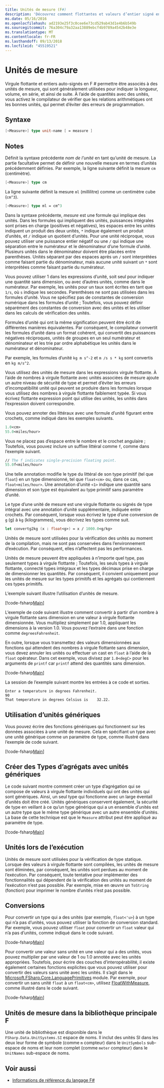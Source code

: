 ```yaml
---
title: Unités de mesure (F#)
description: 'Découvrez comment flottantes et valeurs d’entier signé en F # peuvent avoir des unités de mesure, qui sont généralement utilisées pour indiquer la longueur, le volume et masse associées.'
ms.date: 05/16/2016
ms.openlocfilehash: ad2193e25f3c0cee6e73cd529ab43d1e4b6b549b
ms.sourcegitcommit: 76a304c79a32aa13889ebcf4b9789a4542b48e3e
ms.translationtype: MT
ms.contentlocale: fr-FR
ms.lasthandoff: 09/13/2018
ms.locfileid: "45519521"
---
```

# <a name="units-of-measure"></a>Unités de mesure

Virgule flottante et entiers auto-signés en F # permettre être associés à des unités de mesure, qui sont généralement utilisées pour indiquer la longueur, volume, en série, et ainsi de suite. À l’aide de quantités avec des unités, vous activez le compilateur de vérifier que les relations arithmétiques ont les bonnes unités, qui permet d’éviter des erreurs de programmation.

## <a name="syntax"></a>Syntaxe

```fsharp
[<Measure>] type unit-name [ = measure ]
```

## <a name="remarks"></a>Notes

Définit la syntaxe précédente *nom de l’unité* en tant qu’unité de mesure. La partie facultative permet de définir une nouvelle mesure en termes d’unités précédemment définies. Par exemple, la ligne suivante définit la mesure `cm` (centimètre).

```fsharp
[<Measure>] type cm
```

La ligne suivante définit la mesure `ml` (millilitre) comme un centimètre cube (`cm^3`).

```fsharp
[<Measure>] type ml = cm^3
```

Dans la syntaxe précédente, *mesure* est une formule qui implique des unités. Dans les formules qui impliquent des unités, puissances intégrales sont prises en charge (positives et négatives), les espaces entre les unités indiquent un produit des deux unités, `*` indique également un produit d’unités, et `/` indique un quotient d’unités. Pour une unité réciproque, vous pouvez utiliser une puissance entier négatif ou une `/` qui indique une séparation entre le numérateur et le dénominateur d’une formule d’unité. Plusieurs unités dans le dénominateur doivent être placées entre parenthèses. Unités séparant par des espaces après un `/` sont interprétées comme faisant partie du dénominateur, mais aucune unité suivant un `*` sont interprétées comme faisant partie du numérateur.

Vous pouvez utiliser 1 dans les expressions d’unité, soit seul pour indiquer une quantité sans dimension, ou avec d’autres unités, comme dans le numérateur. Par exemple, les unités pour un taux sont écrites en tant que `1/s`, où `s` indique les secondes. Parenthèses ne sont pas utilisées dans les formules d’unité. Vous ne spécifiez pas de constantes de conversion numérique dans les formules d’unité ; Toutefois, vous pouvez définir séparément des constantes de conversion avec des unités et les utiliser dans les calculs de vérification des unités.

Formules d’unité qui ont la même signification peuvent être écrit de différentes manières équivalentes. Par conséquent, le compilateur convertit les formules d’unité dans un format cohérent, qui convertit des puissances négatives réciproques, unités de groupes en un seul numérateur et dénominateur et les trie par ordre alphabétique les unités dans le numérateur et dénominateur.

Par exemple, les formules d’unité `kg m s^-2` et `m /s s * kg` sont convertis en `kg m/s^2`.

Vous utilisez des unités de mesure dans les expressions virgule flottante. À l’aide de nombres à virgule flottante avec unités associées de mesure ajoute un autre niveau de sécurité de type et permet d’éviter les erreurs d’incompatibilité unité qui peuvent se produire dans les formules lorsque vous utilisez des nombres à virgule flottante faiblement typée. Si vous écrivez flottante expression point qui utilise des unités, les unités dans l’expression doivent correspondre.

Vous pouvez annoter des littéraux avec une formule d’unité figurant entre crochets, comme indiqué dans les exemples suivants.

```fsharp
1.0<cm>
55.0<miles/hour>
```

Vous ne placez pas d’espace entre le nombre et le crochet angulaire ; Toutefois, vous pouvez inclure un suffixe littéral comme `f`, comme dans l’exemple suivant.

```fsharp
// The f indicates single-precision floating point.
55.0f<miles/hour>
```

Une telle annotation modifie le type du littéral de son type primitif (tel que `float`) en un type dimensionné, tel que `float<cm>` ou, dans ce cas, `float<miles/hour>`. Une annotation d’unité `<1>` indique une quantité sans dimension et son type est équivalent au type primitif sans paramètre d’unité.

Le type d’une unité de mesure est une virgule flottante ou signés de type intégral avec une annotation d’unité supplémentaire, indiquée entre crochets. Par conséquent, lorsque vous écrivez le type d’une conversion de `g` (g) à `kg` (kilogrammes), vous décrivez les types comme suit.

```fsharp
let convertg2kg (x : float<g>) = x / 1000.0<g/kg>
```

Unités de mesure sont utilisées pour la vérification des unités au moment de la compilation, mais ne sont pas conservées dans l’environnement d’exécution. Par conséquent, elles n’affectent pas les performances.

Unités de mesure peuvent être appliquées à n’importe quel type, pas seulement types à virgule flottante ; Toutefois, les seuls types à virgule flottante, connecté types intégraux et les types décimaux prise en charge de dimensionner les quantités. Par conséquent, il convient uniquement pour les unités de mesure sur les types primitifs et les agrégats qui contiennent ces types primitifs.

L’exemple suivant illustre l’utilisation d’unités de mesure.

[!code-fsharp[Main](../../../samples/snippets/fsharp/lang-ref-2/snippet6901.fs)]

L’exemple de code suivant illustre comment convertir à partir d’un nombre à virgule flottante sans dimension en une valeur à virgule flottante dimensionnée. Vous multipliez simplement par 1.0, appliquant les dimensions à la version 1.0. Vous pouvez l’extraire dans une fonction comme `degreesFahrenheit`.

En outre, lorsque vous transmettez des valeurs dimensionnées aux fonctions qui attendent des nombres à virgule flottante sans dimension, vous devez annuler les unités ou effectuer un cast en `float` à l’aide de la `float` opérateur. Dans cet exemple, vous divisez par `1.0<degC>` pour les arguments de `printf` car `printf` attend des quantités sans dimension.

[!code-fsharp[Main](../../../samples/snippets/fsharp/lang-ref-2/snippet6902.fs)]

La session de l’exemple suivant montre les entrées à ce code et sorties.

```
Enter a temperature in degrees Fahrenheit.
90
That temperature in degrees Celsius is    32.22.
```

## <a name="using-generic-units"></a>Utilisation d’unités génériques

Vous pouvez écrire des fonctions génériques qui fonctionnent sur les données associées à une unité de mesure. Cela en spécifiant un type avec une unité générique comme un paramètre de type, comme illustré dans l’exemple de code suivant.

[!code-fsharp[Main](../../../samples/snippets/fsharp/lang-ref-2/snippet6903.fs)]

## <a name="creating-aggregate-types-with-generic-units"></a>Créer des Types d’agrégats avec unités génériques

Le code suivant montre comment créer un type d’agrégation qui se compose de valeurs à virgule flottante individuels qui ont des unités qui sont génériques. Ainsi, un seul type qui fonctionne avec un large éventail d’unités doit être créé. Unités génériques conservent également, la sécurité de type en veillant à ce qu’un type générique qui a un ensemble d’unités est un autre type que le même type générique avec un autre ensemble d’unités. La base de cette technique est que le `Measure` attribut peut être appliqué au paramètre de type.

[!code-fsharp[Main](../../../samples/snippets/fsharp/lang-ref-2/snippet6904.fs)]

## <a name="units-at-runtime"></a>Unités lors de l’exécution

Unités de mesure sont utilisées pour la vérification de type statique. Lorsque des valeurs à virgule flottante sont compilées, les unités de mesure sont éliminées, par conséquent, les unités sont perdues au moment de l’exécution. Par conséquent, toute tentative pour implémenter des fonctionnalités qui dépendent de la vérification des unités au moment de l’exécution n’est pas possible. Par exemple, mise en œuvre un `ToString` (fonction) pour imprimer le nombre d’unités n’est pas possible.

## <a name="conversions"></a>Conversions

Pour convertir un type qui a des unités (par exemple, `float<'u>`) à un type qui n’a pas d’unités, vous pouvez utiliser la fonction de conversion standard. Par exemple, vous pouvez utiliser `float` pour convertir un `float` valeur qui n’a pas d’unités, comme indiqué dans le code suivant.

[!code-fsharp[Main](../../../samples/snippets/fsharp/lang-ref-2/snippet6905.fs)]

Pour convertir une valeur sans unité en une valeur qui a des unités, vous pouvez multiplier par une valeur de 1 ou 1.0 annotée avec les unités appropriées. Toutefois, pour écrire des couches d’interopérabilité, il existe également certaines fonctions explicites que vous pouvez utiliser pour convertir des valeurs sans unité avec les unités. Il s’agit dans le [Microsoft.FSharp.Core.LanguagePrimitives](https://msdn.microsoft.com/library/69d08ac5-5d51-4c20-bf1e-850fd312ece3) module. Par exemple, pour convertir un sans unité `float` à un `float<cm>`, utilisez [FloatWithMeasure](https://msdn.microsoft.com/library/69520bc7-d67b-46b8-9004-7cac9646b8d9), comme illustré dans le code suivant.

[!code-fsharp[Main](../../../samples/snippets/fsharp/lang-ref-2/snippet6906.fs)]

## <a name="units-of-measure-in-the-f-core-library"></a>Unités de mesure dans la bibliothèque principale F #

Une unité de bibliothèque est disponible dans le `FSharp.Data.UnitSystems.SI` espace de noms. Il inclut des unités SI dans les deux leur forme de symbole (comme `m` compteur) dans le `UnitSymbols` sub-espace de noms et leur nom complet (comme `meter` compteur) dans le `UnitNames` sub-espace de noms.

## <a name="see-also"></a>Voir aussi

- [Informations de référence du langage F#](index.md)
